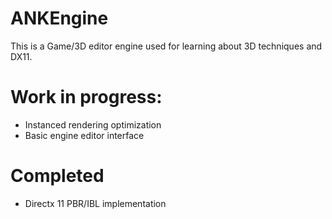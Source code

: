 # ANKEngine
This is a Game/3D editor engine used for learning about 3D techniques and DX11.

# Work in progress:
* Instanced rendering optimization
* Basic engine editor interface

# Completed
* Directx 11 PBR/IBL implementation
